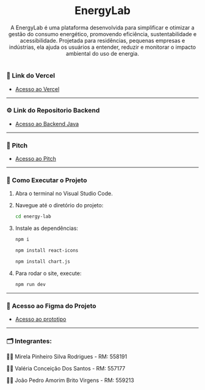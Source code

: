 <div align="center" >
  <h1> EnergyLab </h1>
  <p> 
  A EnergyLab é uma plataforma desenvolvida para simplificar e otimizar a gestão do consumo energético, promovendo eficiência, sustentabilidade e acessibilidade. Projetada para residências, pequenas empresas e indústrias, ela ajuda os usuários a entender, reduzir e monitorar o impacto ambiental do uso de energia.
  </p>
</div>

#

### 📌 Link do Vercel
- [Acesso ao Vercel]() 

---

### ⚙️ Link do Repositorio Backend
- [Acesso ao Backend Java]() 

---

### 🎥 Pitch
- [Acesso ao Pitch]()  

---

### 🚀 Como Executar o Projeto
1. Abra o terminal no Visual Studio Code.
2. Navegue até o diretório do projeto:
   ```bash
   cd energy-lab
   ```
3. Instale as dependências:
   ```bash
   npm i
   ```
   
   ```bash
   npm install react-icons
   ```
   ```bash
   npm install chart.js
   ```
4. Para rodar o site, execute:
   ```bash
   npm run dev
   ```

---

### 🔑 Acesso ao Figma do Projeto
- [Acesso ao prototipo]() 

---

### 🗂️ Integrantes: 
💁‍♀️ Mirela Pinheiro Silva Rodrigues - RM: 558191

💁‍♀️ Valéria Conceição Dos Santos - RM: 557177

🙋‍♂️ João Pedro Amorim Brito Virgens - RM: 559213



